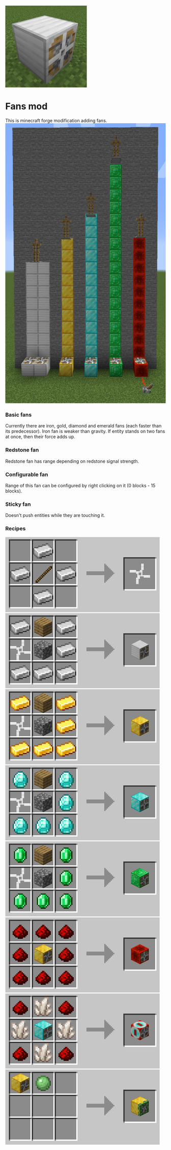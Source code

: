 ![Logo image](./screenshots/logo_scaled.png)
# Fans mod
This is minecraft forge modification adding fans.
![Image of fans](./screenshots/up.png)

### Basic fans
Currently there are iron, gold, diamond and emerald fans (each faster than its predecessor).
Iron fan is weaker than gravity. If entity stands on two fans at once, then their force adds up.

### Redstone fan
Redstone fan has range depending on redstone signal strength.

### Configurable fan
Range of this fan can be configured by right clicking on it (0 blocks - 15 blocks).

### Sticky fan
Doesn't push entities while they are touching it.

### Recipes
![Propeller](./screenshots/crafting_propeller.png)
![Iron fan](./screenshots/crafting_iron.png)
![Gold fan](./screenshots/crafting_gold.png)
![Diamond fan](./screenshots/crafting_diamond.png)
![Emerald fan](./screenshots/crafting_emerald.png)
![Redstone fan](./screenshots/crafting_redstone.png)
![Configurable fan](./screenshots/crafting_configurable.png)
![Sticky fan](./screenshots/crafting_sticky.png)